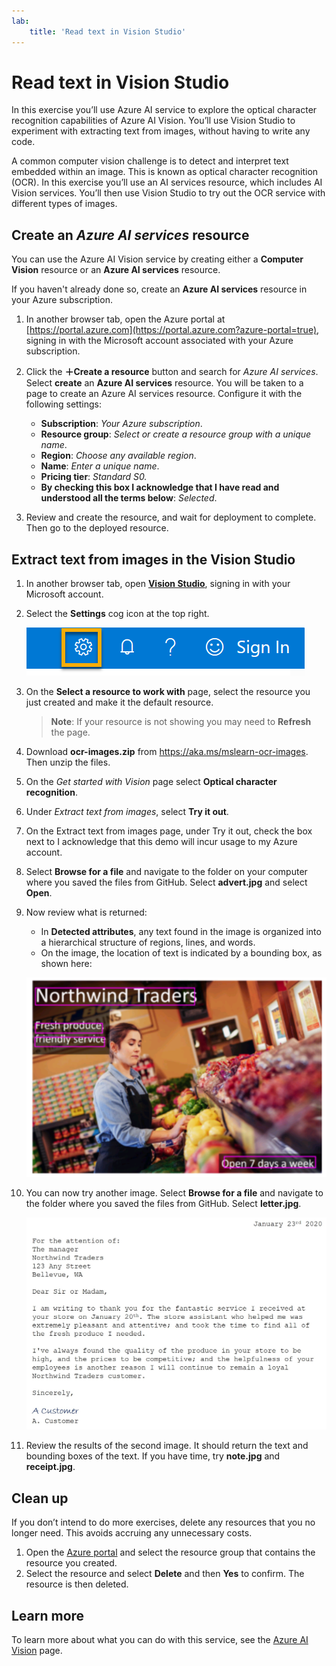 ```yaml
---
lab:
    title: 'Read text in Vision Studio​'
---
```


# Read text in Vision Studio

In this exercise you’ll use Azure AI service to explore the optical character recognition capabilities of Azure AI Vision. You’ll use Vision Studio to experiment with extracting text from images, without having to write any code.

A common computer vision challenge is to detect and interpret text embedded within an image. This is known as optical character recognition (OCR). In this exercise you’ll use an AI services resource, which includes AI Vision services. You’ll then use Vision Studio to try out the OCR service with different types of images.

## Create an *Azure AI services* resource

You can use the Azure AI Vision service by creating either a **Computer Vision** resource or an **Azure AI services** resource.

If you haven't already done so, create an **Azure AI services** resource in your Azure subscription.

1. In another browser tab, open the Azure portal at [https://portal.azure.com](https://portal.azure.com?azure-portal=true), signing in with the Microsoft account associated with your Azure subscription.

1. Click the **&#65291;Create a resource** button and search for *Azure AI services*. Select **create** an **Azure AI services** resource. You will be taken to a page to create an Azure AI services resource. Configure it with the following settings:
    - **Subscription**: *Your Azure subscription*.
    - **Resource group**: *Select or create a resource group with a unique name*.
    - **Region**: *Choose any available region*.
    - **Name**: *Enter a unique name*.
    - **Pricing tier**: *Standard S0.*
    - **By checking this box I acknowledge that I have read and understood all the terms below**: *Selected*.

1. Review and create the resource, and wait for deployment to complete. Then go to the deployed resource.

## Extract text from images in the Vision Studio

1. In another browser tab, open [**Vision Studio**](https://portal.vision.cognitive.azure.com?azure-portal=true), signing in with your Microsoft account.
1. Select the **Settings** cog icon at the top right.

    ![Settings cog.](media/read-text-computer-vision/settings-toggle.png)
   
1. On the **Select a resource to work with** page, select the resource you just created and make it the default resource.

    > **Note**: If your resource is not showing you may need to **Refresh** the page.
    
1. Download **ocr-images.zip** from https://aka.ms/mslearn-ocr-images. Then unzip the files.
1. On the *Get started with Vision* page select **Optical character recognition**.
1. Under *Extract text from images*, select **Try it out**.
1. On the Extract text from images page, under Try it out, check the box next to I acknowledge that this demo will incur usage to my Azure account. 
1. Select **Browse for a file** and navigate to the folder on your computer where you saved the files from GitHub. Select **advert.jpg** and select **Open**.
1. Now review what is returned:
    - In **Detected attributes**, any text found in the image is organized into a hierarchical structure of regions, lines, and words.
    - On the image, the location of text is indicated by a bounding box, as shown here:

    ![An image of the text in the image outlined](media/read-text-computer-vision/text-bounding-boxes.png)

1. You can now try another image. Select **Browse for a file** and navigate to the folder where you saved the files from GitHub. Select **letter.jpg**.

    ![An image of a typed letter.](media/read-text-computer-vision/letter.jpg)

1. Review the results of the second image. It should return the text and bounding boxes of the text. If you have time, try **note.jpg** and **receipt.jpg**.

## Clean up

If you don’t intend to do more exercises, delete any resources that you no longer need. This avoids accruing any unnecessary costs.

1. Open the [Azure portal]( https://portal.azure.com) and select the resource group that contains the resource you created.
1. Select the resource and select **Delete** and then **Yes** to confirm. The resource is then deleted.

## Learn more

To learn more about what you can do with this service, see the [Azure AI Vision](https://docs.microsoft.com/azure/cognitive-services/computer-vision/overview-ocr) page.

